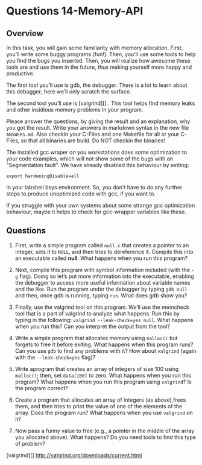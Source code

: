 # Questions 14-Memory-API

## Overview

In this task, you will gain some familiarity with memory allocation. First, you’ll write some buggy programs (fun!). Then, you’ll use some tools to help you find the bugs you inserted. Then, you will realize how awesome these tools are and use them in the future, thus making yourself more happy and productive.

The first tool you’ll use is gdb, the debugger. There is a lot to learn about this debugger; here we’ll only scratch the surface.

The second tool you’ll use is [valgrind][] . This tool helps find memory leaks and other insidious memory problems in your program.

Please answer the questions, by giving the result and an explanation, why you got the result.  Write your answers in markdown syntax in the new file `ANSWERS.md`. Also checkin your C-Files and one Makefile for all or your C-Files, so that all binaries are build. Do NOT checkin the binaries!

The installed gcc wraper on you workstations does some optimization to your code examples, which will not show some of the bugs with an "Segmentation fault". We have already disabled this behaviour by setting:

```text
export hardeningDisable=all
```

in your labshell bsys environment. So, you don't have to do any further steps to produce unoptimized code with gcc, if you want to.

If you struggle with your own systems about some strange gcc optimization behaviour, maybe it helps to check for gcc-wrapper variables like these.

## Questions

1. First, write a simple program called `null.c` that creates a pointer to an integer, sets it to `NULL`, and then tries to dereference it. Compile this into an executable called **null**. What happens when you run this program?

2. Next, compile this program with symbol information included (with the `-g` flag). Doing so let’s put more information into the executable, enabling the debugger to access more useful information about variable names and the like. Run the program under the debugger by typing `gdb null` and then, once gdb is running, typing `run`. What does gdb show you?

3. Finally, use the valgrind tool on this program. We’ll use the memcheck tool that is a part of valgrind to analyze what happens. Run
   this by typing in the following: `valgrind --leak-check=yes null`. What happens when you run this? Can you interpret the output from the tool?

4. Write a simple program that allocates memory using `malloc()` but forgets to free it before exiting. What happens when this program runs? Can you use `gdb` to find any problems with it? How about `valgrind` (again with the `--leak-check=yes` flag)?

5. Write aprogram that creates an array of integers of size 100 using `malloc()`; then, set `data[100]` to zero. What happens when you run this program? What happens when you run this program using `valgrind`? Is the program correct?

6. Create a program that allocates an array of integers (as above),frees them, and then tries to print the value of one of the elements of the array. Does the program run? What happens when you use `valgrind` on it?

7. Now pass a funny value to free (e.g., a pointer in the middle of the array you allocated above). What happens? Do you need tools to find this type of problem?



[valgrind][]   http://valgrind.org/downloads/current.html
